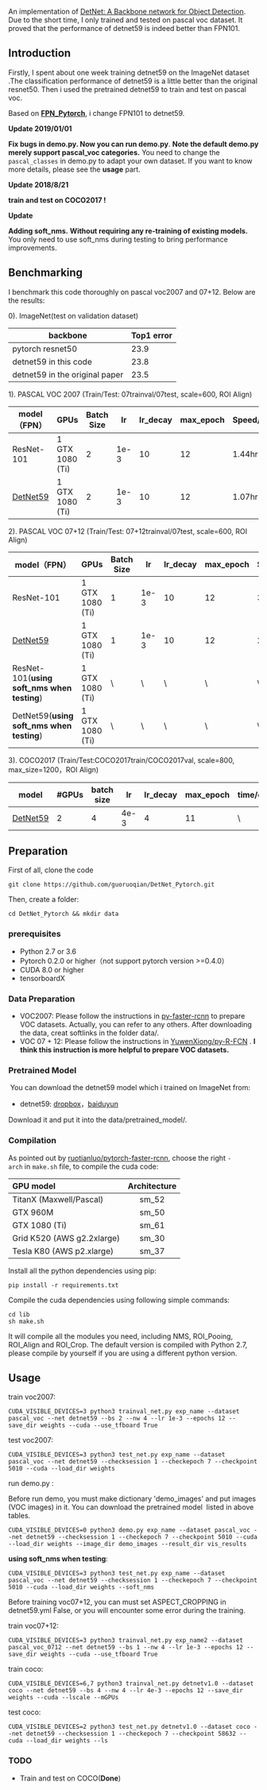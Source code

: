 An implementation of [DetNet: A Backbone network for Object Detection](https://arxiv.org/abs/1804.06215). Due to the short time, I only trained and tested on pascal voc dataset. It proved that the performance of detnet59 is indeed better than FPN101. 

## Introduction

Firstly, I spent about one week training detnet59 on the ImageNet dataset .The classification  performance  of detnet59 is a little better than the original resnet50. Then i used the pretrained detnet59 to train and test on pascal voc.

Based on [**FPN_Pytorch**](https://github.com/guoruoqian/FPN_Pytorch/), i change FPN101 to detnet59.

**Update 2019/01/01**

**Fix bugs in demo.py. Now you can run demo.py**. **Note the default demo.py merely support pascal_voc categories.**  You need to change the ```pascal_classes``` in demo.py to adapt your own dataset. If you want to know more details, please see the **usage** part.

**Update 2018/8/21**

**train and test on COCO2017 !**

**Update**

**Adding soft_nms.**  **Without requiring any re-training of existing models.** You only need to use soft_nms during testing to bring performance improvements. 

## Benchmarking

I benchmark this code thoroughly on pascal voc2007 and 07+12. Below are the results:

0). ImageNet(test on validation dataset)

| backbone                       | Top1 error |
| ------------------------------ | ---------- |
| pytorch resnet50               | 23.9       |
| detnet59 in this code          | 23.8       |
| detnet59 in the original paper | 23.5       |

1). PASCAL VOC 2007 (Train/Test: 07trainval/07test, scale=600, ROI Align)

| model（FPN）                                                 | GPUs            | Batch Size | lr   | lr_decay | max_epoch | Speed/epoch | Memory/GPU | mAP  |
| ------------------------------------------------------------ | --------------- | ---------- | ---- | -------- | --------- | ----------- | ---------- | ---- |
| ResNet-101                                                   | 1 GTX 1080 (Ti) | 2          | 1e-3 | 10       | 12        | 1.44hr      | 6137MB     | 75.7 |
| [DetNet59](https://www.dropbox.com/home/DetNet/PASCAL%20VOC%202007?preview=fpn_1_8_5010.pth) | 1 GTX 1080 (Ti) | 2          | 1e-3 | 10       | 12        | 1.07hr      | 5412MB     | 75.9 |

2). PASCAL VOC 07+12 (Train/Test: 07+12trainval/07test, scale=600, ROI Align)

| model（FPN）                                                 | GPUs            | Batch Size | lr   | lr_decay | max_epoch | Speed/epoch | Memory/GPU | mAP  |
| ------------------------------------------------------------ | --------------- | ---------- | ---- | -------- | --------- | ----------- | ---------- | ---- |
| ResNet-101                                                   | 1 GTX 1080 (Ti) | 1          | 1e-3 | 10       | 12        | 3.96hr      | 9011MB     | 80.5 |
| [DetNet59](https://www.dropbox.com/home/DetNet/PASCAL%20VOC%2007%2B12?preview=fpn_1_7_33101.pth) | 1 GTX 1080 (Ti) | 1          | 1e-3 | 10       | 12        | 2.33hr      | 8015MB     | 80.7 |
| ResNet-101(**using soft_nms when testing**)                  | 1 GTX 1080 (Ti) | \          | \    | \        | \         | \           | \          | 81.2 |
| DetNet59(**using soft_nms when testing**)                    | 1 GTX 1080 (Ti) | \          | \    | \        | \         | \           | \          | 81.6 |

3). COCO2017 (Train/Test:COCO2017train/COCO2017val, scale=800, max_size=1200，ROI Align)

| model                                                        | #GPUs | batch size | lr   | lr_decay | max_epoch | time/epoch | mem/GPU | mAP  |
| ------------------------------------------------------------ | ----- | ---------- | ---- | -------- | --------- | ---------- | ------- | ---- |
| [DetNet59](https://1drv.ms/u/s!AiHdFv3GrokYhU2WdxmwcK9RK_gW) | 2     | 4          | 4e-3 | 4        | 11        | \          | 9000    | 36.0 |

## Preparation

First of all, clone the code

```
git clone https://github.com/guoruoqian/DetNet_Pytorch.git
```

Then, create a folder:

```shell
cd DetNet_Pytorch && mkdir data
```

### prerequisites

- Python 2.7 or 3.6
- Pytorch 0.2.0 or higher（not support pytorch version >=0.4.0）
- CUDA 8.0 or higher
- tensorboardX

### Data Preparation

- VOC2007: Please follow the instructions in [py-faster-rcnn](https://github.com/rbgirshick/py-faster-rcnn#beyond-the-demo-installation-for-training-and-testing-models) to prepare VOC datasets. Actually, you can refer to any others. After downloading the data, creat softlinks in the folder data/.
- VOC 07 + 12: Please follow the instructions in [YuwenXiong/py-R-FCN](https://github.com/YuwenXiong/py-R-FCN/blob/master/README.md#preparation-for-training--testing) . **I think this instruction is more helpful to prepare VOC datasets.**

### Pretrained Model 

 You can download the detnet59 model which i trained on ImageNet from:

- detnet59: [dropbox](https://www.dropbox.com/home/DetNet?preview=detnet59.pth)，[baiduyun](https://pan.baidu.com/s/14_ztsAKcrZGb4nnm8aCMyQ)

 Download it and put it into the data/pretrained_model/. 

### Compilation

As pointed out by [ruotianluo/pytorch-faster-rcnn](https://github.com/ruotianluo/pytorch-faster-rcnn), choose the right `-arch` in `make.sh` file, to compile the cuda code: 

| GPU model                  | Architecture |
| :------------------------- | :----------: |
| TitanX (Maxwell/Pascal)    |    sm_52     |
| GTX 960M                   |    sm_50     |
| GTX 1080 (Ti)              |    sm_61     |
| Grid K520 (AWS g2.2xlarge) |    sm_30     |
| Tesla K80 (AWS p2.xlarge)  |    sm_37     |

Install all the python dependencies using pip: 

```shell
pip install -r requirements.txt
```

Compile the cuda dependencies using following simple commands: 

```shell
cd lib
sh make.sh
```

It will compile all the modules you need, including NMS, ROI_Pooing, ROI_Align and ROI_Crop. The default version is compiled with Python 2.7, please compile by yourself if you are using a different python version. 

## Usage

train voc2007:

```shell
CUDA_VISIBLE_DEVICES=3 python3 trainval_net.py exp_name --dataset pascal_voc --net detnet59 --bs 2 --nw 4 --lr 1e-3 --epochs 12 --save_dir weights --cuda --use_tfboard True
```

test voc2007:

```shell
CUDA_VISIBLE_DEVICES=3 python3 test_net.py exp_name --dataset pascal_voc --net detnet59 --checksession 1 --checkepoch 7 --checkpoint 5010 --cuda --load_dir weights
```

run demo.py :

Before run demo, you must make dictionary 'demo_images' and put images (VOC images) in it. You can download the pretrained model  listed in above tables.  

```shell
CUDA_VISIBLE_DEVICES=0 python3 demo.py exp_name --dataset pascal_voc --net detnet59 --checksession 1 --checkepoch 7 --checkpoint 5010 --cuda --load_dir weights --image_dir demo_images --result_dir vis_results
```

**using soft_nms when testing**:

```shell
CUDA_VISIBLE_DEVICES=3 python3 test_net.py exp_name --dataset pascal_voc --net detnet59 --checksession 1 --checkepoch 7 --checkpoint 5010 --cuda --load_dir weights --soft_nms
```

Before training voc07+12, you can must set ASPECT_CROPPING in detnet59.yml False, or you will encounter some error during the training. 

train voc07+12:

```shell
CUDA_VISIBLE_DEVICES=3 python3 trainval_net.py exp_name2 --dataset pascal_voc_0712 --net detnet59 --bs 1 --nw 4 --lr 1e-3 --epochs 12 --save_dir weights --cuda --use_tfboard True
```
train coco:

```shell
CUDA_VISIBLE_DEVICES=6,7 python3 trainval_net.py detnetv1.0 --dataset coco --net detnet59 --bs 4 --nw 4 --lr 4e-3 --epochs 12 --save_dir weights --cuda --lscale --mGPUs
```

test coco:

```shell
CUDA_VISIBLE_DEVICES=2 python3 test_net.py detnetv1.0 --dataset coco --net detnet59 --checksession 1 --checkepoch 7 --checkpoint 58632 --cuda --load_dir weights --ls
```

### TODO

- Train and test on COCO(**Done**)